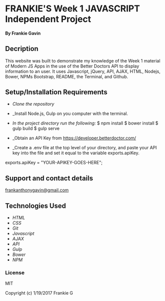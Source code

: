
# FRANKIE'S Week 1 JAVASCRIPT Independent Project

####

#### By Frankie Gavin

## Decription
This website was built to demonstrate my knowledge of the Week 1 material of Modern JS Apps in the use of the Better Doctors API to display information to an user. It uses Javascript, jQuery, API, AJAX, HTML, Nodejs, Bower, NPMs Bootstrap, README, the Terminal, and Github.

## Setup/Installation Requirements

* _Clone the repository_
* _Install Node.js, Gulp on you computer with the terminal.

* _In the project directory run the following:_
$ npm install
$ bower install
$ gulp build
$ gulp serve

* _Obtain an API Key from https://developer.betterdoctor.com/
* _Create a .env file at the top level of your directory, and paste your API key into the file and set it equal to the variable exports.apiKey.

 exports.apiKey = "YOUR-APIKEY-GOES-HERE";


## Support and contact details
frankanthonygavin@gmail.com

## Technologies Used

* _HTML_
* _CSS_
* _Git_
* _Javascript_
* _AJAX_
* _API_
* _Gulp_
* _Bower_
* _NPM_

### License

MIT

Copyright (c) 1/19/2017 Frankie G

